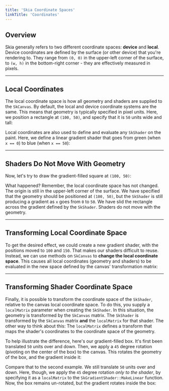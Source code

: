 ```yaml
---
title: 'Skia Coordinate Spaces'
linkTitle: 'Coordinates'
---
```


## <span id="overview">Overview</span>

Skia generally refers to two different coordinate spaces: **device** and **local**. Device
coordinates are defined by the surface (or other device) that you're rendering to. They range from
`(0, 0)` in the upper-left corner of the surface, to `(w, h)` in the bottom-right corner - they are
effectively measured in pixels.

---

## <span>Local Coordinates</span>

The local coordinate space is how all geometry and shaders are supplied to the `SkCanvas`. By
default, the local and device coordinate systems are the same. This means that geometry is
typically specified in pixel units. Here, we position a rectangle at `(100, 50)`, and specify that
it is `50` units wide and tall:

<fiddle-embed name='96f782b723c5240aab440242f4c7cbfb'></fiddle-embed>

Local coordinates are also used to define and evaluate any `SkShader` on the paint. Here, we define
a linear gradient shader that goes from green (when `x == 0`) to blue (when `x == 50`):

<fiddle-embed name='97cf81a465fdeff01d2298e07a0802a3'></fiddle-embed>

---

## <span>Shaders Do Not Move With Geometry</span>

Now, let's try to draw the gradient-filled square at `(100, 50)`:

<fiddle-embed name='3adc73d23d57084f954f52c6b14c8772'></fiddle-embed>

What happened? Remember, the local coordinate space has not changed. The origin is still in the
upper-left corner of the surface. We have specified that the geometry should be positioned at
`(100, 50)`, but the `SkShader` is still producing a gradient as `x` goes from `0` to `50`. We have
slid the rectangle across the gradient defined by the `SkShader`. Shaders do not move with the
geometry.

---

## <span>Transforming Local Coordinate Space</span>

To get the desired effect, we could create a new gradient shader, with the positions moved to
`100` and `150`. That makes our shaders difficult to reuse. Instead, we can use methods on
`SkCanvas` to **change the local coordinate space**. This causes all local coordinates (geometry
and shaders) to be evaluated in the new space defined by the canvas' transformation matrix:

<fiddle-embed name='ce89b326b2bbe41587eec738706bf155'></fiddle-embed>

---

## <span>Transforming Shader Coordinate Space</span>

Finally, it is possible to transform the coordinate space of the `SkShader`, relative to the canvas
local coordinate space. To do this, you supply a `localMatrix` parameter when creating the
`SkShader`. In this situation, the geometry is transformed by the `SkCanvas` matrix. The `SkShader`
is transformed by the `SkCanvas` matrix **and** the `localMatrix` for that shader. The other way to
think about this: The `localMatrix` defines a transform that maps the shader's coordinates to the
coordinate space of the geometry.

To help illustrate the difference, here's our gradient-filled box. It's first been translated `50`
units over and down. Then, we apply a `45` degree rotation (pivoting on the center of the box) to
the canvas. This rotates the geometry of the box, and the gradient inside it:

<fiddle-embed name='d4b52d94342f1b55900d489c7ba8fd21'></fiddle-embed>

Compare that to the second example. We still translate `50` units over and down. Here, though, we
apply the `45` degree rotation *only to the shader*, by specifying it as a `localMatrix` to the
`SkGradientShader::MakeLinear` function. Now, the box remains un-rotated, but the gradient rotates
inside the box:

<fiddle-embed name='886fa46943b67e0d6aa78486dcfbcc2c'></fiddle-embed>
